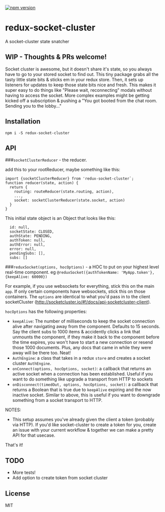 [![npm version](https://badge.fury.io/js/redux-socket-cluster.svg)](https://badge.fury.io/js/redux-socket-cluster)

# redux-socket-cluster
A socket-cluster state snatcher

## WIP - Thoughts & PRs welcome!

Socket cluster is awesome, but it doesn't share it's state, so you always have to go to your stored socket to find out. 
This tiny package grabs all the tasty little state bits & sticks em in your redux store. 
Then, it sets up listeners for updates to keep those state bits nice and fresh.
This makes it super easy to do things like "Please wait, reconnecting" modals without having to access the socket.
More complex examples might be getting kicked off a subscription & pushing a 
"You got booted from the chat room. Sending you to the lobby..."

## Installation

`npm i -S redux-socket-cluster`

## API
###`socketClusterReducer` - the reducer. 

add this to your rootReducer, maybe something like this:
```
import {socketClusterReducer} from 'redux-socket-cluster`;
function reducer(state, action) {
  return {
    routing: routeReducer(state.routing, action),
    ...,
    socket: socketClusterReducer(state.socket, action)
  }
}
```
This initial state object is an Object that looks like this:

```
  id: null,
  socketState: CLOSED,
  authState: PENDING,
  authToken: null,
  authError: null,
  error: null,
  pendingSubs: [],
  subs: []
```
###`reduxSocket(options, hocOptions)` - a HOC to put on your highest level real-time component.
eg `@reduxSocket({authTokenName: 'MyApp.token'}, {keepAlive: 60000})`

For example, if you use websockets for everything, stick this on the main `app`.
If only certain components have websockets, stick this on those containers.
The `options` are identical to what you'd pass in to the client socketCluster
(http://socketcluster.io/#!/docs/api-socketcluster-client).
 
`hocOptions` has the following properties:
- `keepAlive`: The number of milliseconds to keep the socket connection alive after navigating away from the component.
Defaults to 15 seconds.
Say the client subs to 1000 items & accidently clicks a link that unmounts the component,
if they make it back to the component before the time expires, you won't have to start a new connection or resend
those 1000 documents. Plus, any docs that came in while they were away will be there too. Neat!
- `AuthEngine`: a class that takes in a redux `store` and creates a socket cluster `AuthEngine`.
- `onConnect(options, hocOptions, socket)`: a callback that returns an active socket when a connection has been established.
Useful if you want to do something like upgrade a transport from HTTP to sockets
- `onDisconnect(timedOut, options, hocOptions, socket)`: a callback that returns a Boolean that is true due to `keepAlive` expiring
and the now inactive socket.
Similar to above, this is useful if you want to downgrade something from a socket transport to HTTP.

NOTES: 
 - This setup assumes you've already given the client a token (probably via HTTP). If you'd like socket-cluster to 
create a token for you, create an issue with your current workflow & together we can make a pretty API for that usecase.

That's it!

## TODO
- More tests! 
- Add option to create token from socket cluster



## License
MIT
